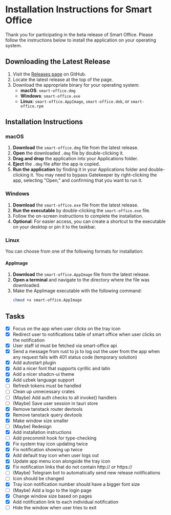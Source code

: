 # Installation Instructions for Smart Office

Thank you for participating in the beta release of Smart Office. Please follow the instructions below to install the application on your operating system.

## Downloading the Latest Release

1. Visit the [Releases page](https://github.com/[YourUsername]/[YourRepoName]/releases) on GitHub.
2. Locate the latest release at the top of the page.
3. Download the appropriate binary for your operating system:
   - **macOS**: `smart-office.dmg`
   - **Windows**: `smart-office.exe`
   - **Linux**: `smart-office.AppImage`, `smart-office.deb`, or `smart-office.rpm`

## Installation Instructions

### macOS

1. **Download** the `smart-office.dmg` file from the latest release.
2. **Open** the downloaded `.dmg` file by double-clicking it.
3. **Drag and drop** the application into your Applications folder.
4. **Eject** the `.dmg` file after the app is copied.
5. **Run the application** by finding it in your Applications folder and double-clicking it. You may need to bypass Gatekeeper by right-clicking the app, selecting "Open," and confirming that you want to run it.

### Windows

1. **Download** the `smart-office.exe` file from the latest release.
2. **Run the executable** by double-clicking the `smart-office.exe` file.
3. Follow the on-screen instructions to complete the installation.
4. **Optional**: For easier access, you can create a shortcut to the executable on your desktop or pin it to the taskbar.

### Linux

You can choose from one of the following formats for installation:

#### AppImage

1. **Download** the `smart-office.AppImage` file from the latest release.
2. **Open a terminal** and navigate to the directory where the file was downloaded.
3. Make the AppImage executable with the following command:
   ```bash
   chmod +x smart-office.AppImage
   ```

## Tasks

- [x] Focus on the app when user clicks on the tray icon
- [x] Redirect user to notifications table of smart office when user clicks on the notification
- [x] User staff id must be fetched via smart-office api
- [x] Send a message from rust to js to log out the user from the app when any request fails with 401 status code (temporary solution)
- [x] Add autostart plugin
- [x] Add a nicer font that supports cyrillic and latin
- [x] Add a nicer shadcn-ui theme
- [x] Add uzbek language support
- [ ] Refresh tokens must be handled
- [ ] Clean up unnecessary crates
- [ ] (Maybe) Add auth checks to all invoke() handlers
- [ ] (Maybe) Save user session in tauri store
- [x] Remove tanstack router devtools
- [x] Remove tanstack query devtools
- [x] Make window size smaller
- [ ] (Maybe) Redesign
- [x] Add installation instructions
- [ ] Add precommit hook for type-checking
- [x] Fix system tray icon updating twice
- [x] Fix notification showing up twice
- [x] Add default tray icon when user logs out
- [x] Update app menu icon alongside the tray icon
- [x] Fix notification links that do not contain http:// or https://
- [ ] (Maybe) Telegram bot to automatically send new release notifications
- [ ] Icon should be changed
- [x] Tray icon notification number should have a bigger font size
- [ ] (Maybe) Add a logo to the login page
- [x] Change window size based on pages
- [x] Add notification link to each individual notification
- [ ] Hide the window when user tries to exit
